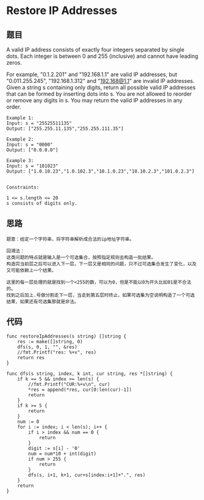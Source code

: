 #   Restore IP Addresses


## 题目

A valid IP address consists of exactly four integers separated by single dots. Each integer is between 0 and 255 (inclusive) and cannot have leading zeros.

For example, "0.1.2.201" and "192.168.1.1" are valid IP addresses, but "0.011.255.245", "192.168.1.312" and "192.168@1.1" are invalid IP addresses.
Given a string s containing only digits, return all possible valid IP addresses that can be formed by inserting dots into s. You are not allowed to reorder or remove any digits in s. You may return the valid IP addresses in any order.

```
Example 1:
Input: s = "25525511135"
Output: ["255.255.11.135","255.255.111.35"]

Example 2:
Input: s = "0000"
Output: ["0.0.0.0"]

Example 3:
Input: s = "101023"
Output: ["1.0.10.23","1.0.102.3","10.1.0.23","10.10.2.3","101.0.2.3"]
 

Constraints:

1 <= s.length <= 20
s consists of digits only.
```

## 思路

```
题意：给定一个字符串，将字符串解析成合法的ip地址字符串。

回溯法：
这类问题的特点就是输入是一个可选集合，按照指定规则去构造一批结果。
构造完当前层之后可以进入下一层，下一层又是相同的问题，只不过可选集合发生了变化，以及又可能依赖上一个结果。

这里的每一层处理的就是找到一个<255的数，可以为0，但是不能以0为开头比如01是不合法的。
找到之后加上.号做分割走下一层，当走到第五层时终止，如果可选集为空说明构造了一个可选结果，如果还有可选集那就是非法。

```

## 代码


```golang
func restoreIpAddresses(s string) []string {
	res := make([]string, 0)
	dfs(s, 0, 1, "", &res)
	//fmt.Printf("res: %+v", res)
	return res
}

func dfs(s string, index, k int, cur string, res *[]string) {
	if k == 5 && index >= len(s) {
		//fmt.Printf("CUR:%+v\n", cur)
		*res = append(*res, cur[0:len(cur)-1])
		return
	}
	if k >= 5 {
		return
	}
	num := 0
	for i := index; i < len(s); i++ {
		if i > index && num == 0 {
			return
		}
		digit := s[i] - '0'
		num = num*10 + int(digit)
		if num > 255 {
			return
		}
		dfs(s, i+1, k+1, cur+s[index:i+1]+".", res)
	}
	return
}

```
